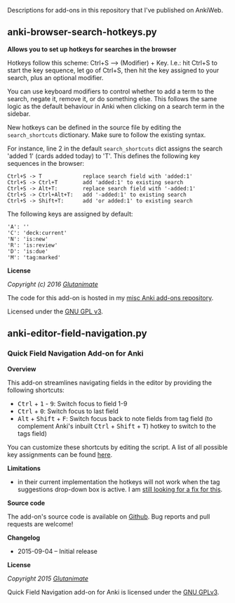 Descriptions for add-ons in this repository that I've published on AnkiWeb.

## anki-browser-search-hotkeys.py

**Allows you to set up hotkeys for searches in the browser**

Hotkeys follow this scheme: Ctrl+S –> (Modifier) + Key. I.e.: hit Ctrl+S to start the key sequence, let go of Ctrl+S, then hit the key assigned to  your search, plus an optional modifier.

You can use keyboard modifiers to control whether to add a term to the  search, negate it, remove it, or do something else. This follows the same  logic as the default behaviour in Anki when clicking on a search term in the sidebar.

New hotkeys can be defined in the source file by editing the `search_shortcuts` dictionary. Make sure to follow the existing syntax.

For instance, line 2 in the default `search_shortcuts` dict assigns the search
'added 1' (cards added today) to 'T'. This defines the following key sequences
in the browser:

    Ctrl+S -> T             replace search field with 'added:1'
    Ctrl+S -> Ctrl+T        add 'added:1' to existing search
    Ctrl+S -> Alt+T:        replace search field with '-added:1'
    Ctrl+S -> Ctrl+Alt+T:   add '-added:1' to existing search
    Ctrl+S -> Shift+T:      add 'or added:1' to existing search

The following keys are assigned by default:

    'A': ''
    'C': 'deck:current'
    'N': 'is:new'
    'R': 'is:review'
    'D': 'is:due'
    'M': 'tag:marked'

**License**

*Copyright (c) 2016 [Glutanimate](https://github.com/Glutanimate)*

The code for this add-on is hosted in my [misc Anki add-ons repository](https://github.com/Glutanimate/anki-addons-misc).

Licensed under the [GNU GPL v3](http://www.gnu.de/documents/gpl-3.0.en.html).

## anki-editor-field-navigation.py

### Quick Field Navigation Add-on for Anki

**Overview**

This add-on streamlines navigating fields in the editor by providing the following shortcuts:

- <kbd>Ctrl</kbd> + <kbd>1</kbd> - <kbd>9</kbd>: Switch focus to field 1-9
- <kbd>Ctrl</kbd> + <kbd>0</kbd>: Switch focus to last field
- <kbd>Alt</kbd> + <kbd>Shift</kbd> + <kbd>F</kbd>: Switch focus back to note fields from tag field (to complement Anki's inbuilt <kbd>Ctrl</kbd> + <kbd>Shift</kbd> + <kbd>T</kbd>) hotkey to switch to the tags field)

You can customize these shortcuts by editing the script. A list of all possible key assignments can be found [here](http://pyqt.sourceforge.net/Docs/PyQt4/qt.html#Key-enum).

**Limitations**

- in their current implementation the hotkeys will not work when the tag suggestions drop-down box is active. I am [still looking for a fix for this](https://anki.tenderapp.com/discussions/add-ons/4725-dd-on-development-unable-to-switch-editor-focus-back-to-web-view-when-tags-completer-is-active).

**Source code**

The add-on's source code is available on [Github](https://github.com/Glutanimate/anki-quick-field-navigation). Bug reports and pull requests are welcome!

**Changelog**

- 2015-09-04 – Initial release

**License**

*Copyright 2015 [Glutanimate](https://github.com/Glutanimate)*

Quick Field Navigation add-on for Anki is licensed under the [GNU GPLv3](http://www.gnu.de/documents/gpl-3.0.en.html).